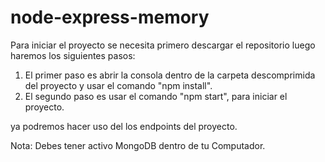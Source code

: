 # node-express-memory

Para iniciar el proyecto se necesita primero descargar el repositorio luego haremos los siguientes pasos:

1) El primer paso es abrir la consola dentro de la carpeta descomprimida del proyecto y usar el comando "npm install".
2) El segundo paso es usar el comando "npm start", para iniciar el proyecto.

ya podremos hacer uso del los endpoints del proyecto.

Nota: Debes tener activo MongoDB dentro de tu Computador.